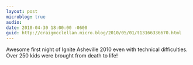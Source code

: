 ```yaml
---
layout: post
microblog: true
audio: 
date: 2010-04-30 18:00:00 -0600
guid: http://craigmcclellan.micro.blog/2010/05/01/t13166336670.html
---
```

Awesome first night of Ignite Asheville 2010 even with technical difficulties.  Over 250 kids were brought from death to life!
